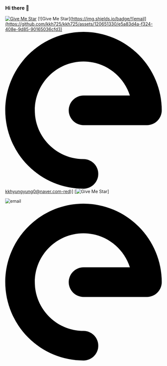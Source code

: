 ### Hi there 👋

[![Give Me Star](https://img.shields.io/badge/github-kkh725-red)](https://github.com/kkh725) [![Give Me Star](https://img.shields.io/badge/![email](https://github.com/kkh725/kkh725/assets/120651330/e5a83d4a-f324-408e-9d85-90165036cfd3)<svg role="img" viewBox="0 0 24 24" xmlns="http://www.w3.org/2000/svg"><title>/e/</title><path d="M.004 12.004A12.012 12.012 0 0 0 12 24a2.27 2.27 0 0 0 2.266-2.266A2.27 2.27 0 0 0 12 19.467c-4.116 0-7.463-3.347-7.463-7.463S7.884 4.541 12 4.541c3.323 0 6.15 2.186 7.111 5.197H12a2.27 2.27 0 0 0-2.266 2.266A2.27 2.27 0 0 0 12 14.27h9.73a2.27 2.27 0 0 0 2.266-2.266A12.02 12.02 0 0 0 12 0C5.385.008.004 5.39.004 12.004"/></svg>kkhyungyung0@naver.com-red)] [![Give Me Star](https://img.shields.io/badge/kkhyungyung0@gmail.com-red)]


![email](https://github.com/kkh725/kkh725/assets/120651330/e5a83d4a-f324-408e-9d85-90165036cfd3)<svg role="img" viewBox="0 0 24 24" xmlns="http://www.w3.org/2000/svg"><title>/e/</title><path d="M.004 12.004A12.012 12.012 0 0 0 12 24a2.27 2.27 0 0 0 2.266-2.266A2.27 2.27 0 0 0 12 19.467c-4.116 0-7.463-3.347-7.463-7.463S7.884 4.541 12 4.541c3.323 0 6.15 2.186 7.111 5.197H12a2.27 2.27 0 0 0-2.266 2.266A2.27 2.27 0 0 0 12 14.27h9.73a2.27 2.27 0 0 0 2.266-2.266A12.02 12.02 0 0 0 12 0C5.385.008.004 5.39.004 12.004"/></svg>

<!--
**kkh725/kkh725** is a ✨ _special_ ✨ repository because its `README.md` (this file) appears on your GitHub profile.

Here are some ideas to get you started:

- 🔭 I’m currently working on ...
- 🌱 I’m currently learning ...
- 👯 I’m looking to collaborate on ...
- 🤔 I’m looking for help with ...
- 💬 Ask me about ...
- 📫 How to reach me: ...
- 😄 Pronouns: ...
- ⚡ Fun fact: ...
-->

